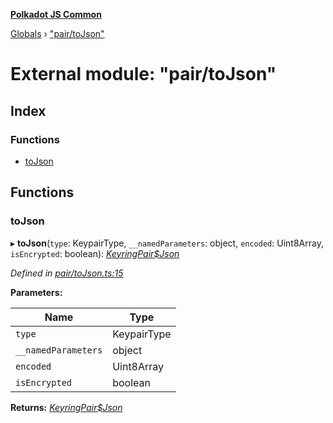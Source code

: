 **[Polkadot JS Common](../README.md)**

[Globals](../globals.md) › ["pair/toJson"](_pair_tojson_.md)

# External module: "pair/toJson"

## Index

### Functions

* [toJson](_pair_tojson_.md#tojson)

## Functions

###  toJson

▸ **toJson**(`type`: KeypairType, `__namedParameters`: object, `encoded`: Uint8Array, `isEncrypted`: boolean): *[KeyringPair$Json](../interfaces/_types_.keyringpair_json.md)*

*Defined in [pair/toJson.ts:15](https://github.com/polkadot-js/common/blob/dc55f21/packages/keyring/src/pair/toJson.ts#L15)*

**Parameters:**

Name | Type |
------ | ------ |
`type` | KeypairType |
`__namedParameters` | object |
`encoded` | Uint8Array |
`isEncrypted` | boolean |

**Returns:** *[KeyringPair$Json](../interfaces/_types_.keyringpair_json.md)*